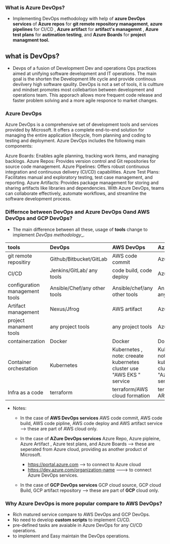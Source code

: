 ### What is Azure DevOps?

* Implementing DevOps methodology with help of __azure DevOps services__ of __Azure repos__ for __git remote repository management__, __azure pipelines__ for CI/CD , __Azure artifact__ for __artifact's managemnt__ , __Azure test plans__ for __autimation testing__, and __Azure Boards__ for __project managment tool.__

## what is DevOps?
 * Devps of a fusion of Development Dev and operations Ops practices aimed at unifying software development and IT operations. The main goal is the shorten the Development life cycle and provide continous devilvery high software qaulity. DevOps is not a set of tools, it is cultture and mindset promotes most collebartion between development and operations team. This apporach allows more frequent  code release and faster  problem solving and a more agile  responce to market changes.

### Azure DevOps
Azure DevOps is a comprehensive set of development tools and services provided by Microsoft. It offers a complete end-to-end solution for managing the entire application lifecycle, from planning and coding to testing and deployment. Azure DevOps includes the following main components:

Azure Boards: Enables agile planning, tracking work items, and managing backlogs.
Azure Repos: Provides version control and Git repositories for source code management.
Azure Pipelines: Offers robust continuous integration and continuous delivery (CI/CD) capabilities.
Azure Test Plans: Facilitates manual and exploratory testing, test case management, and reporting.
Azure Artifacts: Provides package management for storing and sharing artifacts like libraries and dependencies.
With Azure DevOps, teams can collaborate effectively, automate workflows, and streamline the software development process.

### Differnce between DevOps and Azure DevOps Oand AWS DevOps and GCP DevOps?

*  The main difference between all these, usage of __tools__ change to implement _DevOps methodology__. 

| tools           | DevOps | AWS DevOps | Azure DevOps | GCP DevOps |
| :---------------- | :------ | :----   | :----------- | :---------- |
| git remote repositiry      | Github/Bitbucket/GitLab |  AWS code commit   | Azure Repos| cloud source |
| CI/CD          |   Jenkins/GitLab/ any tools   | code build, code deploy | Azure pipleine | GCP cloud build | 
| configuration management tools  |  Ansible/Chef/any other tools  | Ansible/chef/any other tools | Ansible/chef/ any other tools | Ansible/chef/any other tools |
| Artifact management | Nexus/Jfrog | AWS artifact | Azure artifact | GCP artfifact registery |
| project manament tools| any project tools | any project tools | Azure Boards | any project tools |
| containerzation | Docker | Docker | Docker | Docker | Docker |
| Container orchestation | Kubernetes | Kubernetes , note: creeate kubernetes cluster use "AWS EKS " service | Kubernetes  note: creeate kubernetes cluster use "Azure AKS" service | Kubernetes  note: creeate kubernetes cluster use "GCP GKE" service |
| Infra as a code | terraform | terraform/AWS cloud formation | terraform/Azure ARM templates | Terraform |


* Notes:
  * In the case of __AWS DevOps services__  AWS code commit, AWS code build, AWS code pipline, AWS code deploy and AWS artifact service --> these are part of AWS cloud only.
  * In the case of __AZure DevOps services__  Azure Repo, Azure pipleine, Azure Artifact , Azure test plans, and Azure Boards --> these are seperated from Azure cloud, providing as another product of Microsoft.
     * https://portal.azure.com  --> to connect to Azure cloud
     * https://dev.azure.com/organization-name ---> to connect Azure DevOps services.

  * In the case of __GCP DevOps services__  GCP cloud source, GCP cloud Build, GCP artifact repository --> these are part of __GCP__ cloud only.


### Why Azure DevOps is more popular compare to AWS DevOps?

* Rich matured service compare to AWS DevOps and GCP DevOps.
* No need to develop __custom scripts__ to implement CI/CD.
* pre-defined tasks are avaiable in Azure DevOps for any CI/CD operations.
* to implement and Easy maintain the DevOps operations.

